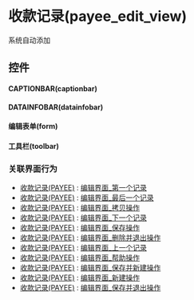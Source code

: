 # 收款记录(payee_edit_view)  <!-- {docsify-ignore-all} -->


系统自动添加



## 控件
#### CAPTIONBAR(captionbar)
#### DATAINFOBAR(datainfobar)
#### 编辑表单(form)
#### 工具栏(toolbar)


### 关联界面行为
  * [收款记录(PAYEE)](module/crm/payee) : [编辑界面_第一个记录](module/crm/payee#界面行为)
  * [收款记录(PAYEE)](module/crm/payee) : [编辑界面_最后一个记录](module/crm/payee#界面行为)
  * [收款记录(PAYEE)](module/crm/payee) : [编辑界面_拷贝操作](module/crm/payee#界面行为)
  * [收款记录(PAYEE)](module/crm/payee) : [编辑界面_下一个记录](module/crm/payee#界面行为)
  * [收款记录(PAYEE)](module/crm/payee) : [编辑界面_保存操作](module/crm/payee#界面行为)
  * [收款记录(PAYEE)](module/crm/payee) : [编辑界面_删除并退出操作](module/crm/payee#界面行为)
  * [收款记录(PAYEE)](module/crm/payee) : [编辑界面_上一个记录](module/crm/payee#界面行为)
  * [收款记录(PAYEE)](module/crm/payee) : [编辑界面_帮助操作](module/crm/payee#界面行为)
  * [收款记录(PAYEE)](module/crm/payee) : [编辑界面_保存并新建操作](module/crm/payee#界面行为)
  * [收款记录(PAYEE)](module/crm/payee) : [编辑界面_新建操作](module/crm/payee#界面行为)
  * [收款记录(PAYEE)](module/crm/payee) : [编辑界面_保存并退出操作](module/crm/payee#界面行为)

<script>
 const { createApp } = Vue
  createApp({
    data() {
      return {

      }
    }
  }).use(ElementPlus).mount('#app')
</script>